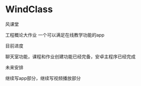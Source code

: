 # WindClass
风课堂 

工程概论大作业
一个可以满足在线教学功能的app

目前进度

聊天室功能，课程和作业创建功能已经完备，安卓主程序已经完成

未来安排

继续写app部分，继续写视频播放部分
